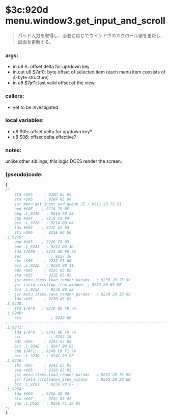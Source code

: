 ﻿

# $3c:920d menu.window3.get_input_and_scroll
> パッド入力を取得し、必要に応じてウインドウのスクロール値を更新し、画面を更新する。

### args:
+	in u8 A: offset delta for up/down key
+	in,out u8 $7af0: byte offset of selected item (each menu item consists of 4-byte structure)
+	in u8 $7af1: last valid offset of the view

### callers:
+	yet to be investigated

### local variables:
+	u8 $05: offset delta for up/down key?
+	u8 $06: offset delta effective?

### notes:
unlike other siblings, this logic DOES render the screen.

### (pseudo)code:
```js
{
/*
    sta <$05     ; 920D 85 05
    sta <$06     ; 920F 85 06
    jsr menu.get_input_and_queue_SE ; 9211 20 75 91
    and #$0F    ; 9214 29 0F
    beq .L_9240   ; 9216 F0 28
    cmp #$04    ; 9218 C9 04
    bcs .L_9220   ; 921A B0 04
    ldx #$04    ; 921C A2 04
    stx <$06     ; 921E 86 06
.L_9220:
  	and #$05    ; 9220 29 05
    bne .L_9241   ; 9222 D0 1D
    lda $7AF0   ; 9224 AD F0 7A
    sec             ; 9227 38
    sbc <$06     ; 9228 E5 06
    bcs .L_923D   ; 922A B0 11
    adc <$05     ; 922C 65 05
    sta <$05     ; 922E 85 05
    jsr menu.items.load_render_params   ; 9230 20 75 90
    jsr field.scrollup_item_window  ; 9233 20 69 EB
    bcs .L_925A   ; 9236 B0 22
    jsr menu.items.save_render_params   ; 9238 20 3D 90
    lda <$05     ; 923B A5 05
.L_923D:
  	sta $7AF0   ; 923D 8D F0 7A
.L_9240:
  	rts             ; 9240 60
; ----------------------------------------------------------------------------
.L_9241:
  	lda $7AF0   ; 9241 AD F0 7A
    clc             ; 9244 18
    adc <$06     ; 9245 65 06
    bcs .L_924E   ; 9247 B0 05
    cmp $7AF1   ; 9249 CD F1 7A
    bcc .L_923D   ; 924C 90 EF
.L_924E:
  	sbc <$05     ; 924E E5 05
    sta <$05     ; 9250 85 05
    jsr menu.items.load_render_params   ; 9252 20 75 90
    jsr field.scrolldown_item_window    ; 9255 20 2D EB
    bcc .L_9261   ; 9258 90 07
.L_925A:
  	lda #$00    ; 925A A9 00
    sta <$47     ; 925C 85 47
    jmp .L_D529   ; 925E 4C 29 D5
*/
}
```


